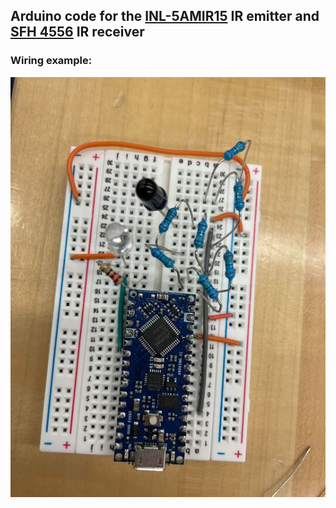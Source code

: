 ## Arduino code for the [INL-5AMIR15](https://www.digikey.com/en/products/detail/inolux/INL-5AMIR15/10384755) IR emitter and [SFH 4556](https://www.digikey.com/en/products/detail/ams-osram-usa-inc/SFH-4556/2182186) IR receiver

### Wiring example:
![figure](ArduinoDemos/ir-sensors/INL-5AMIR15/images/IR-wiring.jpg)